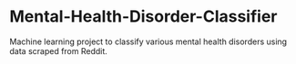 # Mental-Health-Disorder-Classifier
Machine learning project to classify various mental health disorders using data scraped from Reddit.
